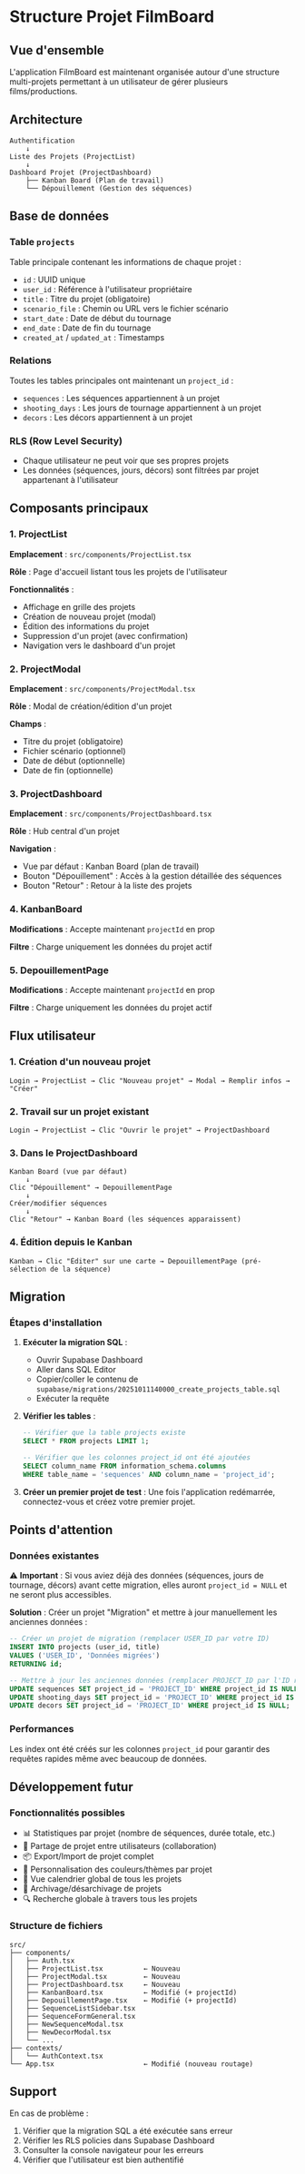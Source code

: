 # Structure Projet FilmBoard

## Vue d'ensemble

L'application FilmBoard est maintenant organisée autour d'une structure multi-projets permettant à un utilisateur de gérer plusieurs films/productions.

## Architecture

```
Authentification
    ↓
Liste des Projets (ProjectList)
    ↓
Dashboard Projet (ProjectDashboard)
    ├── Kanban Board (Plan de travail)
    └── Dépouillement (Gestion des séquences)
```

## Base de données

### Table `projects`
Table principale contenant les informations de chaque projet :
- `id` : UUID unique
- `user_id` : Référence à l'utilisateur propriétaire
- `title` : Titre du projet (obligatoire)
- `scenario_file` : Chemin ou URL vers le fichier scénario
- `start_date` : Date de début du tournage
- `end_date` : Date de fin du tournage
- `created_at` / `updated_at` : Timestamps

### Relations
Toutes les tables principales ont maintenant un `project_id` :
- `sequences` : Les séquences appartiennent à un projet
- `shooting_days` : Les jours de tournage appartiennent à un projet
- `decors` : Les décors appartiennent à un projet

### RLS (Row Level Security)
- Chaque utilisateur ne peut voir que ses propres projets
- Les données (séquences, jours, décors) sont filtrées par projet appartenant à l'utilisateur

## Composants principaux

### 1. ProjectList
**Emplacement** : `src/components/ProjectList.tsx`

**Rôle** : Page d'accueil listant tous les projets de l'utilisateur

**Fonctionnalités** :
- Affichage en grille des projets
- Création de nouveau projet (modal)
- Édition des informations du projet
- Suppression d'un projet (avec confirmation)
- Navigation vers le dashboard d'un projet

### 2. ProjectModal
**Emplacement** : `src/components/ProjectModal.tsx`

**Rôle** : Modal de création/édition d'un projet

**Champs** :
- Titre du projet (obligatoire)
- Fichier scénario (optionnel)
- Date de début (optionnelle)
- Date de fin (optionnelle)

### 3. ProjectDashboard
**Emplacement** : `src/components/ProjectDashboard.tsx`

**Rôle** : Hub central d'un projet

**Navigation** :
- Vue par défaut : Kanban Board (plan de travail)
- Bouton "Dépouillement" : Accès à la gestion détaillée des séquences
- Bouton "Retour" : Retour à la liste des projets

### 4. KanbanBoard
**Modifications** : Accepte maintenant `projectId` en prop

**Filtre** : Charge uniquement les données du projet actif

### 5. DepouillementPage
**Modifications** : Accepte maintenant `projectId` en prop

**Filtre** : Charge uniquement les données du projet actif

## Flux utilisateur

### 1. Création d'un nouveau projet
```
Login → ProjectList → Clic "Nouveau projet" → Modal → Remplir infos → "Créer"
```

### 2. Travail sur un projet existant
```
Login → ProjectList → Clic "Ouvrir le projet" → ProjectDashboard
```

### 3. Dans le ProjectDashboard
```
Kanban Board (vue par défaut)
    ↓
Clic "Dépouillement" → DepouillementPage
    ↓
Créer/modifier séquences
    ↓
Clic "Retour" → Kanban Board (les séquences apparaissent)
```

### 4. Édition depuis le Kanban
```
Kanban → Clic "Éditer" sur une carte → DepouillementPage (pré-sélection de la séquence)
```

## Migration

### Étapes d'installation

1. **Exécuter la migration SQL** :
   - Ouvrir Supabase Dashboard
   - Aller dans SQL Editor
   - Copier/coller le contenu de `supabase/migrations/20251011140000_create_projects_table.sql`
   - Exécuter la requête

2. **Vérifier les tables** :
   ```sql
   -- Vérifier que la table projects existe
   SELECT * FROM projects LIMIT 1;
   
   -- Vérifier que les colonnes project_id ont été ajoutées
   SELECT column_name FROM information_schema.columns 
   WHERE table_name = 'sequences' AND column_name = 'project_id';
   ```

3. **Créer un premier projet de test** :
   Une fois l'application redémarrée, connectez-vous et créez votre premier projet.

## Points d'attention

### Données existantes
⚠️ **Important** : Si vous aviez déjà des données (séquences, jours de tournage, décors) avant cette migration, elles auront `project_id = NULL` et ne seront plus accessibles.

**Solution** : Créer un projet "Migration" et mettre à jour manuellement les anciennes données :
```sql
-- Créer un projet de migration (remplacer USER_ID par votre ID)
INSERT INTO projects (user_id, title) 
VALUES ('USER_ID', 'Données migrées')
RETURNING id;

-- Mettre à jour les anciennes données (remplacer PROJECT_ID par l'ID retourné)
UPDATE sequences SET project_id = 'PROJECT_ID' WHERE project_id IS NULL;
UPDATE shooting_days SET project_id = 'PROJECT_ID' WHERE project_id IS NULL;
UPDATE decors SET project_id = 'PROJECT_ID' WHERE project_id IS NULL;
```

### Performances
Les index ont été créés sur les colonnes `project_id` pour garantir des requêtes rapides même avec beaucoup de données.

## Développement futur

### Fonctionnalités possibles
- 📊 Statistiques par projet (nombre de séquences, durée totale, etc.)
- 👥 Partage de projet entre utilisateurs (collaboration)
- 📦 Export/Import de projet complet
- 🎨 Personnalisation des couleurs/thèmes par projet
- 📅 Vue calendrier global de tous les projets
- 🔄 Archivage/désarchivage de projets
- 🔍 Recherche globale à travers tous les projets

### Structure de fichiers
```
src/
├── components/
│   ├── Auth.tsx
│   ├── ProjectList.tsx          ← Nouveau
│   ├── ProjectModal.tsx         ← Nouveau
│   ├── ProjectDashboard.tsx     ← Nouveau
│   ├── KanbanBoard.tsx          ← Modifié (+ projectId)
│   ├── DepouillementPage.tsx    ← Modifié (+ projectId)
│   ├── SequenceListSidebar.tsx
│   ├── SequenceFormGeneral.tsx
│   ├── NewSequenceModal.tsx
│   ├── NewDecorModal.tsx
│   └── ...
├── contexts/
│   └── AuthContext.tsx
└── App.tsx                      ← Modifié (nouveau routage)
```

## Support

En cas de problème :
1. Vérifier que la migration SQL a été exécutée sans erreur
2. Vérifier les RLS policies dans Supabase Dashboard
3. Consulter la console navigateur pour les erreurs
4. Vérifier que l'utilisateur est bien authentifié

